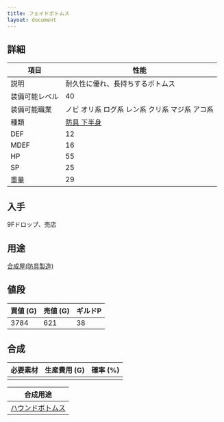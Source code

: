 ```yaml
---
title: フェイドボトムス
layout: document
---
```

## 詳細


|項目|性能|
|---|---|
|説明|耐久性に優れ、長持ちするボトムス|
|装備可能レベル|40|
|装備可能職業|ノビ オリ系 ログ系 レン系 クリ系 マジ系 アコ系|
|種類|[防具 下半身](防具(下半身))|
|DEF|12|
|MDEF|16|
|HP|55|
|SP|25|
|重量|29|

## 入手

9Fドロップ、売店

## 用途

[合成屋(防具製造)](合成屋(防具製造))

## 値段


|買値 (G)|売値 (G)|ギルドP|
|---|---|---|
|3784|621|38|

## 合成


|必要素材|生産費用 (G)|確率 (%)|
|---|---|---|
||||


|合成用途|
|---|
|[ハウンドボトムス](ハウンドボトムス)|